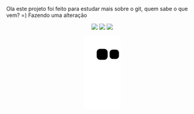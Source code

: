 Ola este projeto foi feito para estudar mais sobre o git, quem sabe o que vem? =)
Fazendo uma alteração

 <div> 
<center>
  <a href="https://www.linkedin.com/in/carlos-daniel-084a101a4" target="_blank"><img src="https://img.shields.io/badge/-LinkedIn-%230077B5?style=for-the-badge&logo=linkedin&logoColor=white" target="_blank"></a> 
  <a href="https://www.instagram.com/carl_dan42" target="_blank"><img src="https://img.shields.io/badge/-red?style=social&logoHeig=40&logo=instagram&logoColor=violet&labelColor=black"  height="35" target="_blank"></a>
  <a href = "mailto: nightsword1111@gmail.com"><img src="https://img.shields.io/badge/-Gmail-red?style=sans-serif&logo=gmail&logoColor=white" target="_blank"></a>
  
 
   ![Snake animation](https://github.com/rafaballerini/rafaballerini/blob/output/github-contribution-grid-snake.svg)
 </center>
</div>